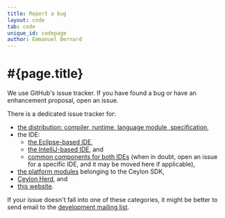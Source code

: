 ```yaml
---
title: Report a bug
layout: code
tab: code
unique_id: codepage
author: Emmanuel Bernard
---
```

# #{page.title}

We use GitHub's issue tracker. If you have found a bug or have an 
enhancement proposal, open an issue.

There is a dedicated issue tracker for:

- [the distribution: compiler, runtime, language module, specification][ceylon],
- the IDE:
  - [the Eclipse-based IDE][ceylon-ide-eclipse],
  - [the IntelliJ-based IDE][ceylon-ide-intellij], and
  - [common components for both IDEs][ceylon-ide-common] 
    (when in doubt, open an issue for a specific IDE, and it may be 
    moved here if applicable),
- [the platform modules][ceylon-sdk] belonging to the Ceylon SDK,
- [Ceylon Herd][ceylon-herd], and
- [this website][].

If your issue doesn't fall into one of these categories, it might be 
better to send email to the [development mailing list][ceylon-dev].

[ceylon]: https://github.com/eclipse/ceylon/issues
[ceylon-sdk]: https://github.com/eclipse/ceylon-sdk/issues
[ceylon-ide-eclipse]: https://github.com/eclipse/ceylon-ide-eclipse/issues
[ceylon-ide-intellij]: https://github.com/eclipse/ceylon-ide-intellij/issues
[ceylon-ide-common]: https://github.com/eclipse/ceylon-ide-common/issues
[ceylon-herd]: https://github.com/eclipse/ceylon-herd/issues
[this website]: https://github.com/eclipse/ceylon-lang.org/issues
[ceylon-dev]: https://groups.google.com/forum/?fromgroups#!forum/ceylon-dev
